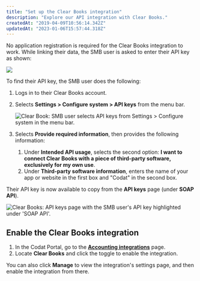 ```yaml
---
title: "Set up the Clear Books integration"
description: "Explore our API integration with Clear Books."
createdAt: "2019-04-09T10:56:14.342Z"
updatedAt: "2023-01-06T15:57:44.318Z"
---
```


No application registration is required for the Clear Books integration to work. While linking their data, the SMB user is asked to enter their API key as shown:

<img src="/img/old/0c9d3d9-Clear_Books_Link.png" />

To find their API key, the SMB user does the following:

1. Logs in to their Clear Books account.

2. Selects **Settings > Configure system > API keys** from the menu bar.

   ![Clear Book: SMB user selects API keys from Settings > Configure system in the menu bar.](/img/old/00c84fa-clear-books_select-api-key.png)

3. Selects **Provide required information**, then provides the following information:

   1. Under **Intended API usage**, selects the second option: **I want to connect Clear Books with a piece of third-party software, exclusively for my own use**.
   2. Under **Third-party software information**, enters the name of your app or website in the first box and "Codat" in the second box.

Their API key is now available to copy from the **API keys** page (under **SOAP API**).

<img
  src="/img/old/c176f58-clear-books_api-keys-page-highlighted.png"
  alt="Clear Books: API keys page with the SMB user's API key highlighted under 'SOAP API'."
/>

## Enable the Clear Books integration

1. In the Codat Portal, go to the <a className="external" href="https://app.codat.io/settings/integrations/accounting" target="blank">**Accounting integrations**</a> page.
2. Locate **Clear Books** and click the toggle to enable the integration.

You can also click **Manage** to view the integration's settings page, and then enable the integration from there.
